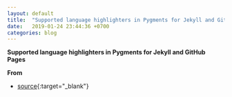 ```yaml
---
layout: default
title:  "Supported language highlighters in Pygments for Jekyll and GitHub Pages"
date:   2019-01-24 23:44:36 +0700
categories: blog
---
```

**Supported language highlighters in Pygments for Jekyll and GitHub Pages**

**From**
*   [source](https://haisum.github.io/2014/11/07/jekyll-pygments-supported-highlighters/){:target="_blank"}